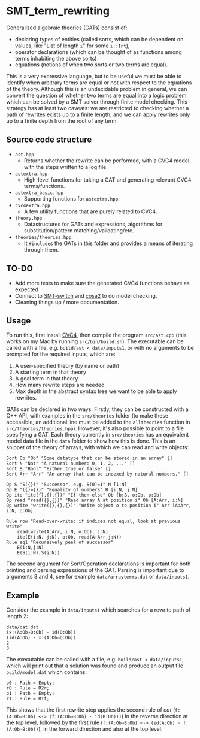 # SMT_term_rewriting

Generalized algebraic theories (GATs) consist of:
- declaring types of entities (called sorts, which can be dependent on values, like "List of length `i`" for some `i::Int`),
- operator declarations (which can be thought of as functions among terms inhabiting the above sorts)
- equations (notions of when two sorts or two terms are equal).

This is a very expressive language, but to be useful we must be able to identify when arbitrary terms are equal or not with respect to the equations of the theory. Although this is an undecidable problem in general, we can convert the question of whether two terms are equal into a logic problem which can be solved by a SMT solver through finite model checking. This strategy has at least two caveats: we are restricted to checking whether a path of rewrites exists up to a finite length, and we can apply rewrites only up to a finite depth from the root of any term.

## Source code structure
- `ast.hpp`
    - Returns whether the rewrite can be performed, with a CVC4 model with the steps written to a log file.
- `astextra.hpp`
    - High-level functions for taking a GAT and generating relevant CVC4 terms/functions.
- `astextra_basic.hpp`
    - Supporting functions for `astextra.hpp`.
- `cvc4extra.hpp`
    - A few utility functions that are purely related to CVC4.
- `theory.hpp`
    - Datastructures for GATs and expressions, algorithms for substitution/pattern matching/validating/etc.
- `theories/theories.hpp`
    - It `#include`s the GATs in this folder and provides a means of iterating through them.

## TO-DO
 - Add more tests to make sure the generated CVC4 functions behave as expected
 - Connect to [SMT-switch](https://github.com/makaimann/smt-switch) and [cosa2](https://github.com/upscale-project/cosa2) to do model checking.
 - Cleaning things up / more documentation.

## Usage

To run this, first install [CVC4](https://github.com/CVC4/CVC4), then compile the program `src/ast.cpp` (this works on my Mac by running `src/bin/build.sh`). The executable can be called with a file, e.g. `build/ast < data/inputs1`, or with no arguments to be prompted for the required inputs, which are:
1. A user-specified theory (by name or path)
2. A starting term in that theory
3. A goal term in that theory
4. How many rewrite steps are needed
5. Max depth in the abstract syntax tree we want to be able to apply rewrites.

GATs can be declared in two ways. Firstly, they can be constructed with a C++ API, with examples in the `src/theories` folder (to make these accessible, an additional line must be added to the `alltheories` function in `src/theories/theories.hpp`). However, it's also possible to point to a file specifying a GAT. Each theory currently in `src/theories` has an equivalent model data file in the `data` folder to show how this is done. This is an snippet of the theory of arrays, with which we can read and write objects:
```
Sort Ob "Ob" "Some datatype that can be stored in an array" []
Sort N "Nat" "A natural number: 0, 1, 2, ..." []
Sort B "Bool" "Either true or false" []
Sort Arr "Arr" "An array that can be indexed by natural numbers." []

Op S "S({})" "Successor, e.g. S(0)=1" N [i:N]
Op E "({}≡{})" "Equality of numbers" B [i:N, j:N]
Op ite "ite({},{},{})" "If-then-else" Ob [b:B, o:Ob, p:Ob]
Op read "read({},{})" "Read array A at position i" Ob [A:Arr, i:N]
Op write "write({},{},{})" "Write object o to position i" Arr [A:Arr, i:N, o:Ob]

Rule row "Read-over-write: if indices not equal, look at previous write"
    read(write(A:Arr, i:N, o:Ob), j:N)
    ite(E(i:N, j:N), o:Ob, read(A:Arr,j:N))
Rule eq1 "Recursively peel of successor"
    E(i:N,j:N)
    E(S(i:N),S(j:N))
```

The second argument for Sort/Operation declarations is important for both printing and parsing expressions of the GAT. Parsing is important due to arguments 3 and 4, see for example `data/arrayterms.dat` or `data/inputs1`.

## Example

Consider the example in `data/inputs1` which searches for a rewrite path of length 2:
```
data/cat.dat
(x:(A:Ob⇒Q:Ob) ⋅ id(Q:Ob))
(id(A:Ob) ⋅ x:(A:Ob⇒Q:Ob))
2
3
```

The executable can be called with a file, e.g. `build/ast < data/inputs1`, which will print out that a solution was found and produce an output file `build/model.dat` which contains:
```
p0 : Path = Empty;
r0 : Rule = R2r;
p1 : Path = Empty;
r1 : Rule = R1f;
```
This shows that the first rewrite step applies the second rule of *cat* (`f:(A:Ob⇒B:Ob) <-> (f:(A:Ob⇒B:Ob) ⋅ id(B:Ob)))`) in the reverse direction at the top level, followed by the first rule (`f:(A:Ob⇒B:Ob) <-> (id(A:Ob) ⋅ f:(A:Ob⇒B:Ob))`), in the forward direction and also at the top level.
